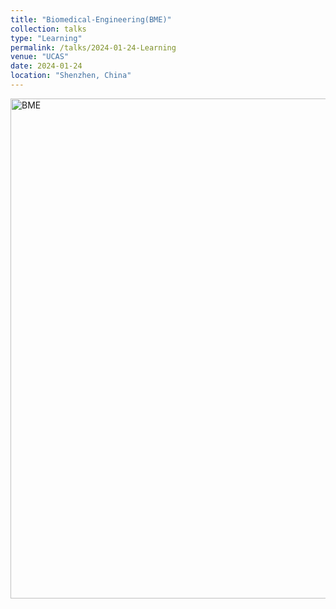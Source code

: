 ```yaml
---
title: "Biomedical-Engineering(BME)"
collection: talks
type: "Learning"
permalink: /talks/2024-01-24-Learning
venue: "UCAS"
date: 2024-01-24
location: "Shenzhen, China"
---
```


<img src="/images/bme.jpg" alt="BME" title="BME" width="800" >  



